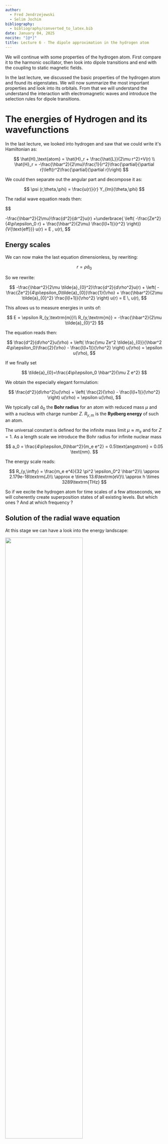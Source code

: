```yaml
---
author:
  - Fred Jendrzejewski
  - Selim Jochim
bibliography:
  - bibliography/converted_to_latex.bib
date: January 04, 2025
nocite: "[@*]"
title: Lecture 6 - The dipole approximation in the hydrogen atom
---
```


We will continue with some properties of the hydrogen atom. First
compare it to the harmonic oscillator, then look into dipole transitions
and end with the coupling to static magnetic fields.

In the last lecture, we discussed the basic properties of the
hydrogen atom and found its eigenstates. We will now summarize the most
important properties and look into its orbitals. From that we will
understand the understand the interaction with electromagnetic waves and
introduce the selection rules for dipole transitions.

# The energies of Hydrogen and its wavefunctions

In the last lecture, we looked into hydrogen and saw that we could write
it's Hamiltonian as:

$$
\hat{H}_\text{atom} = \hat{H}_r + \frac{\hat{L}}{2\mu r^2}+V(r) \\
\hat{H}_r = -\frac{\hbar^2}{2\mu}\frac{1}{r^2}\frac{\partial}{\partial r}\left(r^2\frac{\partial}{\partial r}\right)
$$

We could then separate out the angular part and
decompose it as:

$$
\psi (r,\theta,\phi) = \frac{u(r)}{r} Y_{lm}(\theta,\phi)
$$

The radial wave equation reads then:

$$

-\frac{\hbar^2}{2\mu}\frac{d^2}{dr^2}u(r) +\underbrace{ \left( -\frac{Ze^2}{4\pi\epsilon_0 r} + \frac{\hbar^2}{2\mu} \frac{l(l+1)}{r^2} \right)}_{V_{\text{eff}}} u(r) = E \, u(r),
$$

## Energy scales

We can now make the last equation dimensionless, by rewriting:

$$
r = \rho \tilde{a}_{0}
$$

So we rewrite:

$$
-\frac{\hbar^2}{2\mu \tilde{a}_{0}^2}\frac{d^2}{d\rho^2}u(r) + \left( -\frac{Ze^2}{4\pi\epsilon_0\tilde{a}_{0}}\frac{1}{\rho} + \frac{\hbar^2}{2\mu \tilde{a}_{0}^2} \frac{l(l+1)}{\rho^2} \right) u(r) = E \, u(r),
$$

This allows us to measure energies in units of:

$$
E = \epsilon R_{y,\textrm{m}}\\
R_{y,\textrm{m}} = -\frac{\hbar^2}{2\mu \tilde{a}_{0}^2}
$$

The equation reads then:

$$
\frac{d^2}{d\rho^2}u(\rho) + \left( \frac{\mu Ze^2 \tilde{a}_{0}}{\hbar^2 4\pi\epsilon_0}\frac{2}{\rho} - \frac{l(l+1)}{\rho^2} \right) u(\rho) = \epsilon u(\rho),
$$

If we finally set

$$
\tilde{a}_{0}=\frac{4\pi\epsilon_0 \hbar^2}{\mu Z e^2}
$$

We obtain the especially elegant formulation:

$$
\frac{d^2}{d\rho^2}u(\rho) + \left( \frac{2}{\rho} - \frac{l(l+1)}{\rho^2} \right) u(\rho) = \epsilon u(\rho),
$$

We typically call $\tilde{a}_{0}$ the **Bohr radius**
for an atom with reduced mass $\mu$ and with a nucleus with charge
number $Z$. $R_{y,\textrm{m}}$ is the **Rydberg energy** of such an
atom.

The universal constant is defined for the infinite mass limit
$\mu \approx m_e$ and for $Z=1$. As a length scale we introduce the Bohr
radius for infinite nuclear mass

$$
a_0 = \frac{4\pi\epsilon_0\hbar^2}{m_e e^2} = 0.5\text{angstrom} = 0.05 \text{nm}.
$$

The energy scale reads:

$$
R_{y,\infty} = \frac{m_e e^4}{32 \pi^2 \epsilon_0^2 \hbar^2}\\
\approx 2.179e-18\textrm{J}\\
 \approx e \times 13.6\textrm{eV}\\
\approx h \times 3289\textrm{THz}
$$

So if we excite the hydrogen atom for time scales of a
few attoseconds, we will coherently create superposition states of all
existing levels. But which ones ? And at which frequency ?

## Solution of the radial wave equation

At this stage we can have a look into the energy landscape:

<img src="./lecture6_pic1.png" width="70%">

Energy potential of the hydrogen atom

The energies read then

$$
E_n = -\frac{R_{y,\textrm{m}}}{n^2} \qquad \text{with} \qquad  n=1,2,3,\cdots
$$

for $l=0$ and

$$
E_n = -\frac{R_{y,\textrm{m}}}{n^2} \qquad \text{with} \qquad  n=2,3,4,\cdots
$$

for $l=1$. Despite the different effective potentials, we get the
same eigenstates. This looks like an accidental degeneracy. Actually,
there is a hidden symmetry which comes from the so-called "Runge-Lenz"
vector. It only occurs in an attractive $1/r$-potential . This
vector reads: $$\mathbf{A} =\mathbf{p}\times\mathbf{L}-\mathbf{r}$$

Finally, we can also visualize the radial wavefunctions for the hydrogen
atom as shown below

<img src="./lecture6_pic2.png" width="90%">

Associated with these radial wavefunctions, we also have the angular
profiles. Where $Y_{lm}(\theta, \phi)$ are the **spherical harmonics**
as shown below

<img src="./lecture6_pic3.png" width="90%">

Their shape is especially important for understanding the possibility of
coupling different orbits through electromagnetic waves.

# The electric dipole approximation

Below you see the interaction between an atom and an electromagnetic wave $\vec{E}$ with
wave vector $\vec{k}$. The states $\text{|g>}$ and $\text{|e>}$ stand
for the ground and excited state and $\hbar\omega_0$ is the energy of
the resonant transition between the states.

<img src="./lecture6_pic4.png" width="90%">

We consider an atom which is located in a radiation field. By resonant
coupling with the frequency $\omega_0$, it can go from the ground state
$\left|g\right\rangle$ to the excited state
$\left|e\right\rangle$.

The potential energy of a charge distribution in a homogeneous
electromagnetic field $\vec{E}$ is:

$$
E_\text{pot} = \sum_i q_i \vec{r}_i\cdot \vec{E}.
$$

If the upper limit of the sum is 2, we obtain the dipole
moment

$$
\vec{D} = e \vec{r}.
$$

For the hydrogen atom, the distance corresponds to the
Bohr radius.

<img src="./lecture6_pic5.png" width="70%">

**Note.** Apart from the monopole, the dipole potential is the lowest
order term of the multipole expansion of the scalar potential $\phi$:

$$
\phi \left( \vec{r} \right) = \frac{1}{4\pi\epsilon_0}\frac{\vec{D}\cdot\vec{r}}{|\vec{r}|^3}\\
\vec{E}(\vec{r})= \vec{\nabla}\phi(\vec{r}) = \frac{ 3 \left(\vec{D}\cdot \vec{r}\right) \vec{r}/{|\vec{r}|^2}- \vec{D}}{4\pi\epsilon_0|\vec{r}|^3}.
$$

For the dipole approximation we consider the size of the atom and
compare it to the wavelength $\lambda$ of the electromagnetic field:

$$
\left\langle|r|\right\rangle \sim 1\text{angstrom}\ll \lambda \sim 10^3\text{angstrom}
$$

- Therefore, we assume that the field is homogeneous in space and omit
  the spatial dependence:

$$
    E(r,t) \approx E(t)



$$

- The correction term resulting from the semi-classical dipole
  approximation then is

$$
    \hat{H}_1(t)=-e\hat{\vec{r}} \cdot \vec{E}(t) = -\hat{\vec{D}} \cdot \vec{E}(t)



$$

- Why can the magnetic field be ignored in this approximation? The
  velocity of an electron is $\sim \alpha c$. The hydrogen atom only
  has small relativistic corrections. If we compare the modulus of the
  magnetic and the electric field, we get:

$$
    \left| \vec{B} \right| = \frac{|\vec{E}|}{c}
$$

The electric field contribution thus dominates. Now we choose

$$
\vec{E} = E_0 \vec{\epsilon} \cos \left(\omega t - \vec{k} \cdot \vec{r}\right)
$$

and do time-dependent perturbation theory:

$$
\left|\psi(t)\right\rangle = \gamma_1(t) \mathrm{e}^{-iE_1t/\hbar} \left|1\right\rangle + \gamma_2(t) \mathrm{e}^{-iE_2t/\hbar} \left|2\right\rangle\\
+\sum_{n=3}^\infty \gamma_n \mathrm{e}^{-iE_nt/\hbar} \left|n\right\rangle
$$

As initial condition we choose

$$
 \gamma_i(0) = \left\{ \begin{array}{ccc} 1 &\text{for}&  i=1 \\ 0 &\text{for}& i>1  \end{array} \right.
$$

We write $\omega_0 = (E_2-E_1)/\hbar$ and get to first
order $\hat{\vec{D}}$:

$$
\gamma_2(t) = \overbrace{\frac{E_0}{2\hbar} \left\langle 2|\hat{\vec{D}}\cdot \vec{\epsilon}|1\right\rangle}^{\text{Rabi frequency }\Omega} \underbrace{\left(\frac{\mathrm{e}^{i(\omega_0 + \omega)t}-1}{\omega_0 + \omega} + \frac{\mathrm{e}^{i(\omega_0 - \omega)t}-1}{\omega_0 - \omega}\right)}_{\text{time evolution of the system}}
$$

The term before the round brackets is called dipole
matrix element:

$$

\left\langle 2|\hat{\vec{D}}\cdot \vec{\epsilon}\,|1\right\rangle =e \int \psi_2\left(\vec{r}\right) \cdot \vec{r} \cdot \vec{\epsilon} \cdot \psi_1\left(\vec{r}\right) \mathop{}\!\mathrm{d}\vec{r}.
$$

<img src="./lecture6_pic6.svg" width="70%">

# Selection rules

We can now look into the allowed transition in the atom as they are what
we will typically observe within experiments.

## Change of parity

The parity operator is defined as:

$$
\hat{P}\psi(\vec{r}) = \psi(-\vec{r})
$$

For the eigenfunction we have:

$$
\hat{P} \psi(\vec{r}) = \lambda \psi(\vec{r})\\
\lambda = \pm 1
$$

The eigenvalues are called _odd_ and _even_. From the
definition of the dipole operator we can see that it is of odd parity.
What about the parity of the states that it is coupling ? If they have
both the same parity than the whole integral will disappear and no
dipole transition can appear.

We can become more concrete for the given eigenfunctions as we have
within spherical coordinates:

$$
(r, \theta, \phi) \rightarrow (r, \pi -\theta, \phi+\pi)
$$

For the orbitals of the hydrogen atom we then have
explicitly:

$$
\hat{P}\psi_{nlm}(r, \theta, \phi) = R_{nl}(r)Y_{lm}(\pi -\theta, \phi+\pi)\\
= (-1)^l R_{nl}(r)Y_{lm}(, \theta, \phi)
$$

This gives us the first selection rule that the
**orbital angular momentum has to change for dipole transitions**
$\Delta  l = \pm 1$.

- $s$ orbitals are only coupled to $p$ orbitals through dipole
  transitions.

- $p$ orbitals are only coupled to $s$ and $d$ orbitals through dipole
  transitions.

## Coupling for linearly polarized light

Having established the need for parity change, we also need to
investigate the influence of the polarization of the light, which enters
the dipole operator through the vector $\epsilon$. In the simplest case
the light has linear polarization ($\pi$ polarized) and we can write:

$$
\vec{E}(t) = \vec{e}_zE_0 \cos(\omega t +\varphi)
$$

This means that the dipole transition element is now given by:

$$
\left\langle 2\right|\vec{D}\cdot\vec{e}_z\left|1\right\rangle = e \int \psi_2(\vec{r}) z \psi_1\left(\vec{r}\right) \mathop{}\!\mathrm{d}\vec{r}
$$

We can now transform z into the spherical coordinates
$z= r \cos(\theta) = r\sqrt{\frac{4\pi}{3}}Y_{10}(\theta, \phi)$. We can
further separate out the angular part of the integral to obtain:

$$
\left\langle 2\right|\vec{D}\cdot\vec{e}_z\left|1\right\rangle \propto e \int \sin(\theta) d\theta d\varphi Y_{l',m'}(\theta, \varphi) Y_{10}(\theta, \phi) Y_{l,m}(\theta, \varphi)
$$

This element is only non-zero if $m = m'$ (see [appendix
C of Hertel 2015](http://dx.doi.org/10.1007/978-3-642-54322-7) for all the gorious details).

<img src="./lecture6_pic7.svg" width="70%">

Above are the dipole selection rules for different polarizations of light.

## Circularly polarized light

Light has not just linear polarization, but it might also have some
circular polarization. In this case we can write:

$$
\vec{E}(t) = \frac{E_0}{\sqrt{2}} \left(\cos(\omega t +\varphi)\vec{e}_x + \sin(\omega t +\varphi)\vec{e}_y\right)\\
\vec{E}(t) = \text{Re}\left(\vec{e}_+ E_0 e^{-i\omega t +\phi}\right)\\
\vec{e}_\pm = \frac{\vec{e}_x\pm i\vec{e}_y}{\sqrt{2}}
$$

So light with polarization $\vec{\epsilon} = \vec{e}_+$
is called right-hand circular ($\sigma^+$) and
$\vec{\epsilon} = \vec{e}_-$ is called left-hand circular ($\sigma^-$).
Let us now evaluate the transition elements here. The dipole operator
element boils now down to the evaluation of the integral:

$$
\left\langle l',m',n'\right|x+iy\left|l,m,n\right\rangle
$$

As previously we can express the coupling term in
spherical coordinates:

$$
\frac{x+iy}{\sqrt{2}} = -r \sqrt{\frac{4\pi}{3}}Y_{11}(\theta, \varphi)
$$

Evaluation of the integrals lead now to the rule the
projection of the quantum number has to change $m' = m+1$. In a similiar
fashion we find for left-hand circular light the selection rule
$m' = m - 1$.

In the next lecture, we will investigate the influence of
perturbative effects and see how the fine structure arises.
